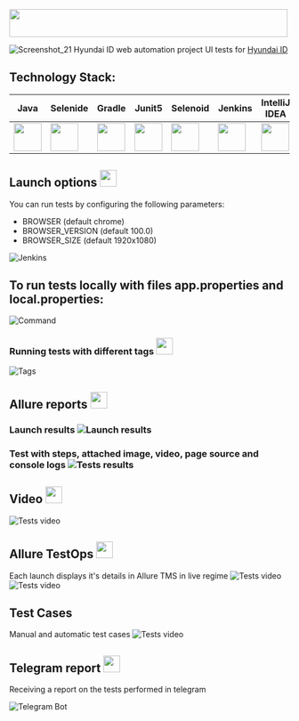 <img src="https://github.com/ValeriyaMars/hyundaiID/blob/master/img/logo2.917e863e.svg" width="500" height="50">

![Screenshot_21](https://github.com/ValeriyaMars/hyundaiID/blob/master/img/HID.png)
Hyundai ID web automation project
UI tests for [Hyundai ID](https://id.hyundai.ru/)

## **Technology Stack:**

| **Java**|**Selenide**|**Gradle**|**Junit5**|**Selenoid**|**Jenkins**| **IntelliJ IDEA** | **Allure Report** | **Allure Testops** |**Telegram**|**Jira**|
|---------|------------|----------|----------|------------|-----------|-------------------|-------------------|--------------------|------------|--------|
|<img src="https://github.com/ValeriyaMars/hyundaiID/blob/master/img/JAVA.svg" width="50" height="50">|<img src="https://github.com/ValeriyaMars/hyundaiID/blob/master/img/Selenide.svg" width="50" height="50">|<img src="https://github.com/ValeriyaMars/hyundaiID/blob/master/img/Gradle.svg" width="50" height="50">|<img src="https://github.com/ValeriyaMars/hyundaiID/blob/master/img/Junit5.svg" width="50" height="50">|<img src="https://github.com/ValeriyaMars/hyundaiID/blob/master/img/Selenoid.svg" width="50" height="50">|<img src="https://github.com/ValeriyaMars/hyundaiID/blob/master/img/Jenkins.svg" width="50" height="50">|<img src="https://github.com/ValeriyaMars/hyundaiID/blob/master/img/IDEA.svg" width="50" height="50">|<img src="https://github.com/ValeriyaMars/hyundaiID/blob/master/img/Allure%20Report.svg" width="50" height="50">|<img src="https://github.com/ValeriyaMars/hyundaiID/blob/master/img/AllureTestops.svg" width="50" height="50">|<img src="https://github.com/ValeriyaMars/hyundaiID/blob/master/img/Telegram.svg" width="50" height="50">|<img src="https://github.com/ValeriyaMars/hyundaiID/blob/master/img/jira-3.svg" width="50" height="50">|
## **Launch options** <img src="https://github.com/ValeriyaMars/hyundaiID/blob/master/img/Jenkins.svg" width="30" height="30">
You can run tests by configuring the following parameters:

- BROWSER (default chrome)
- BROWSER_VERSION (default 100.0)
- BROWSER_SIZE (default 1920x1080)

![Jenkins](https://github.com/ValeriyaMars/hyundaiID/blob/master/img/jenkins_job.png)

## **To run tests locally with files app.properties and local.properties:**
![Command](https://github.com/ValeriyaMars/hyundaiID/blob/master/img/Command%20all_test.png)
### **Running tests with different tags** <img src="https://github.com/ValeriyaMars/hyundaiID/blob/master/img/IDEA.svg" width="30" height="30">
![Tags](https://github.com/ValeriyaMars/hyundaiID/blob/master/img/task.png)

## **Allure reports** <img src="https://github.com/ValeriyaMars/hyundaiID/blob/master/img/Allure%20Report.svg" width="30" height="30">
### **Launch results** ![Launch results](https://github.com/ValeriyaMars/hyundaiID/blob/master/img/Allure_report.png)
### **Test with steps, attached image, video, page source and console logs** ![Tests results](https://github.com/ValeriyaMars/hyundaiID/blob/master/img/Allure_report2.png)

## **Video** <img src="https://github.com/ValeriyaMars/hyundaiID/blob/master/img/Selenoid.svg" width="30" height="30">
![Tests video](https://github.com/ValeriyaMars/hyundaiID/blob/master/img/61c5c633ebcb501e45fda1f5015c95dc%20(1).gif)

## **Allure TestOps** <img src="https://github.com/ValeriyaMars/hyundaiID/blob/master/img/AllureTestops.svg" width="30" height="30">
Each launch displays it's details in Allure TMS in live regime
![Tests video](https://github.com/ValeriyaMars/hyundaiID/blob/master/img/allure_testops1.png)
![Tests video](https://github.com/ValeriyaMars/hyundaiID/blob/master/img/allure_testops2.png)
## **Test Cases**
Manual and automatic test cases
![Tests video](https://github.com/ValeriyaMars/hyundaiID/blob/master/img/Screenshot_22.png)

## **Telegram report** <img src="https://github.com/ValeriyaMars/hyundaiID/blob/master/img/Telegram.svg" width="30" height="30">
Receiving a report on the tests performed in telegram

![Telegram Bot](https://github.com/ValeriyaMars/hyundaiID/blob/master/img/telegram_bot.png)
